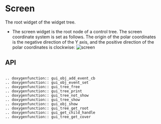 # Screen

The root widget of the widget tree.
* The screen widget is the root node of a control tree. The screen coordinate system is set as follows. The origin of the polar coordinates is the negative direction of the Y axis, and the positive direction of the polar coordinates is clockwise:
![screen](https://foruda.gitee.com/images/1669963637201743951/88578c71_10088396.jpeg "screen")
## API



```eval_rst

.. doxygenfunction:: gui_obj_add_event_cb
.. doxygenfunction:: gui_obj_event_set
.. doxygenfunction:: gui_tree_free
.. doxygenfunction:: gui_tree_print
.. doxygenfunction:: gui_tree_not_show
.. doxygenfunction:: gui_tree_show
.. doxygenfunction:: gui_obj_show
.. doxygenfunction:: gui_tree_get_root
.. doxygenfunction:: gui_get_child_handle
.. doxygenfunction:: gui_tree_get_cover
```
